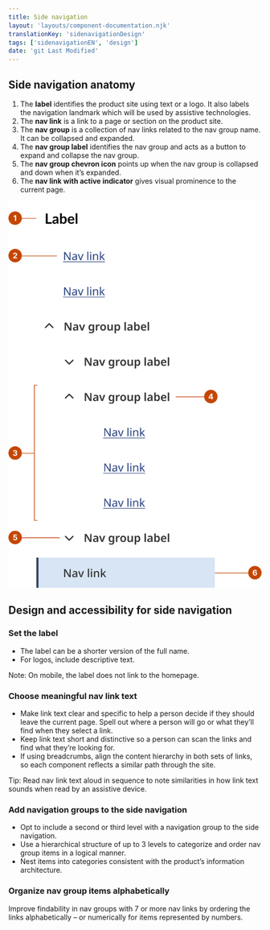 ```yaml
---
title: Side navigation
layout: 'layouts/component-documentation.njk'
translationKey: 'sidenavigationDesign'
tags: ['sidenavigationEN', 'design']
date: 'git Last Modified'
---
```


## Side navigation anatomy

<ol class="anatomy-list">
  <li>The <strong>label</strong> identifies the product site using text or a logo. It also labels the navigation landmark which will be used by assistive technologies. </li>
  <li>The <strong>nav link</strong> is a link to a page or section on the product site.</li>
  <li>The <strong>nav group</strong> is a collection of nav links related to the nav group name. It can be collapsed and expanded.</li>
  <li>The <strong>nav group label</strong> identifies the nav group and acts as a button to expand and collapse the nav group.</li>
  <li>The <strong>nav group chevron icon</strong> points up when the nav group is collapsed and down when it’s expanded.</li>
  <li>The <strong>nav link with active indicator</strong> gives visual prominence to the current page.</li>
</ol>

<img class="b-sm b-default p-400" src="/images/en/components/anatomy/gcds-side-nav-anatomy.svg" alt="Side navigation anatomy showing the labels the label, the nav link, the nav group, the nav group label, the nav group chevron icon, the nav link with active indicator."/>

## Design and accessibility for side navigation

### Set the label

- The label can be a shorter version of the full name.
- For logos, include descriptive text.

Note: On mobile, the label does not link to the homepage.

### Choose meaningful nav link text

- Make link text clear and specific to help a person decide if they should leave the current page. Spell out where a person will go or what they’ll find when they select a link.
- Keep link text short and distinctive so a person can scan the links and find what they’re looking for.
- If using breadcrumbs, align the content hierarchy in both sets of links, so each component reflects a similar path through the site.

Tip: Read nav link text aloud in sequence to note similarities in how link text sounds when read by an assistive device.

### Add navigation groups to the side navigation

- Opt to include a second or third level with a navigation group to the side navigation.
- Use a hierarchical structure of up to 3 levels to categorize and order nav group items in a logical manner.
- Nest items into categories consistent with the product’s information architecture.

### Organize nav group items alphabetically

Improve findability in nav groups with 7 or more nav links by ordering the links alphabetically – or numerically for items represented by numbers.

